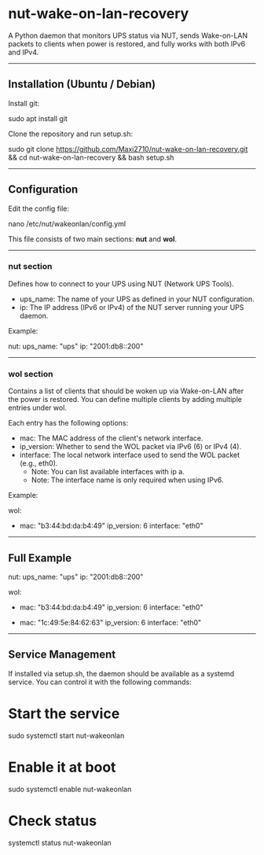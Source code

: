 # nut-wake-on-lan-recovery
A Python daemon that monitors UPS status via NUT, sends Wake-on-LAN packets to clients when power is restored, and fully works with both IPv6 and IPv4.

---

## Installation (Ubuntu / Debian)

Install git:

sudo apt install git

Clone the repository and run setup.sh:

sudo git clone https://github.com/Maxi2710/nut-wake-on-lan-recovery.git && cd nut-wake-on-lan-recovery && bash setup.sh

---

## Configuration

Edit the config file:

nano /etc/nut/wakeonlan/config.yml

This file consists of two main sections: **nut** and **wol**.

---

### nut section
Defines how to connect to your UPS using NUT (Network UPS Tools).

- ups_name: The name of your UPS as defined in your NUT configuration.
- ip: The IP address (IPv6 or IPv4) of the NUT server running your UPS daemon.

Example:

nut:
  ups_name: "ups"
  ip: "2001:db8::200"

---

### wol section
Contains a list of clients that should be woken up via Wake-on-LAN after the power is restored.
You can define multiple clients by adding multiple entries under wol.

Each entry has the following options:

- mac: The MAC address of the client's network interface.
- ip_version: Whether to send the WOL packet via IPv6 (6) or IPv4 (4).
- interface: The local network interface used to send the WOL packet (e.g., eth0).
  - Note: You can list available interfaces with ip a.
  - Note: The interface name is only required when using IPv6.

Example:

wol:
  - mac: "b3:44:bd:da:b4:49"
    ip_version: 6
    interface: "eth0"

---

## Full Example

nut:
  ups_name: "ups"
  ip: "2001:db8::200"

wol:
  - mac: "b3:44:bd:da:b4:49"
    ip_version: 6
    interface: "eth0"

  - mac: "1c:49:5e:84:62:63"
    ip_version: 6
    interface: "eth0"

---

## Service Management
If installed via setup.sh, the daemon should be available as a systemd service.
You can control it with the following commands:

# Start the service
sudo systemctl start nut-wakeonlan

# Enable it at boot
sudo systemctl enable nut-wakeonlan

# Check status
systemctl status nut-wakeonlan
